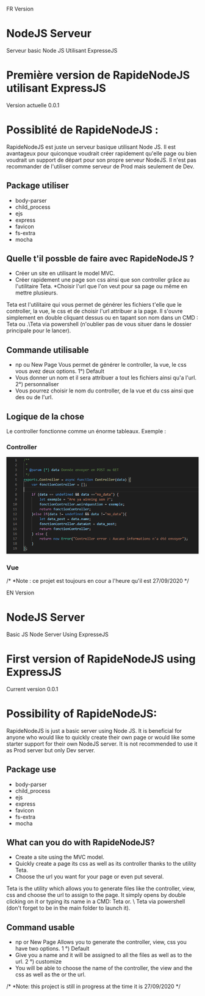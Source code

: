 FR Version
# NodeJS Serveur
Serveur basic Node JS Utilisant ExpresseJS
# Première version de RapideNodeJS utilisant ExpressJS
Version actuelle 0.0.1

# Possiblité de RapideNodeJS :
RapideNodeJS est juste un serveur basique utilisant Node JS.
Il est avantageux pour quiconque voudrait créer rapidement qu'elle page ou bien voudrait un support de départ pour son propre serveur NodeJS.
Il n'est pas recommander de l'utiliser comme serveur de Prod mais seulement de Dev.

## Package utiliser
* body-parser
* child_process
* ejs
* express
* favicon
* fs-extra
* mocha

## Quelle t'il possble de faire avec RapideNodeJS ?
* Créer un site en utilisant le model MVC.
* Créer rapidement une page son css ainsi que son controller grâce au l'utilitaire Teta.
 *Choisir l'url que l'on veut pour sa page ou même en mettre plusieurs.

Teta est l'utilitaire qui vous permet de générer les fichiers t'elle que le controller, la vue, le css et de choisir l'url attribuer a la page.
Il s'ouvre simplement en double cliquant dessus ou en tapant son nom dans un CMD : Teta ou .\Teta via powershell
(n'oublier pas de vous situer dans le dossier principale pour le lancer).

## Commande utilisable
* np ou New Page
Vous permet de générer le controller, la vue, le css
vous avez deux options. 
1°) Default
 * Vous donner un nom et il sera attribuer a tout les fichiers ainsi qu'a l'url.
2°) personnaliser
 * Vous pourrez choisir le nom du controller, de la vue et du css ainsi que des ou de l'url.
 
## Logique de la chose
Le controller fonctionne comme un énorme tableaux.
Exemple : 
### Controller
![controller exemple](./image.png)
### Vue

 /*
 *Note : ce projet est toujours en cour a l'heure qu'il est 27/09/2020
 */
 
 EN Version
 
# NodeJS Server
Basic JS Node Server Using ExpresseJS
# First version of RapideNodeJS using ExpressJS
Current version 0.0.1

# Possibility of RapideNodeJS:
RapideNodeJS is just a basic server using Node JS.
It is beneficial for anyone who would like to quickly create their own page or would like some starter support for their own NodeJS server.
It is not recommended to use it as Prod server but only Dev server.

## Package use
* body-parser
* child_process
* ejs
* express
* favicon
* fs-extra
* mocha

## What can you do with RapideNodeJS?
* Create a site using the MVC model.
* Quickly create a page its css as well as its controller thanks to the utility Teta.
* Choose the url you want for your page or even put several.

Teta is the utility which allows you to generate files like the controller, view, css and choose the url to assign to the page.
It simply opens by double clicking on it or typing its name in a CMD: Teta or. \ Teta via powershell
(don't forget to be in the main folder to launch it).

## Command usable
* np or New Page
Allows you to generate the controller, view, css
you have two options.
1 °) Default
 * Give you a name and it will be assigned to all the files as well as to the url.
2 °) customize
 * You will be able to choose the name of the controller, the view and the css as well as the or the url.
 
 /*
 *Note: this project is still in progress at the time it is 27/09/2020
 */

